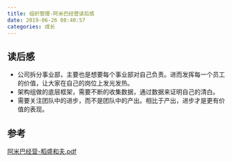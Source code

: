 ```yaml
---
title: 组织管理-阿米巴经营读后感
date: 2019-06-26 08:40:57
categories: 成长
---
```


## 读后感

- 公司拆分事业部，主要也是想要每个事业部对自己负责。进而发挥每一个员工的价值，让大家在自己的岗位上发光发热。
- 架构组做的底层框架，需要不断的收集数据，通过数据来证明自己的清白。
- 需要关注团队中的进步，而不是团队中的产出。相比于产出，进步才是更有价值的表现。

## 参考

[阿米巴经营-稻盛和夫.pdf](/image/《阿米巴经营》稻盛和夫.pdf)

